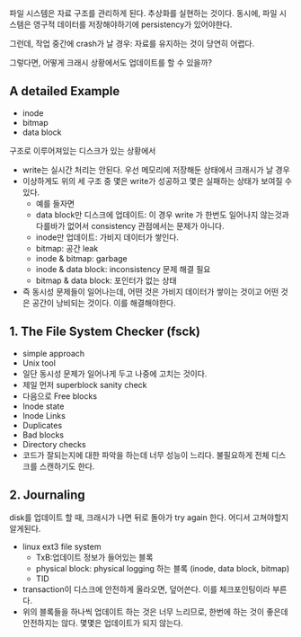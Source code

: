 파일 시스템은 자료 구조를 관리하게 된다. 추상화를 실현하는 것이다. 
동시에, 파일 시스템은 영구적 데이터를 저장해야하기에 persistency가 있어야한다.

그런데, 작업 중간에 crash가 날 경우: 자료를 유지하는 것이 당연히 어렵다.

그렇다면, 어떻게 크래시 상황에서도 업데이트를 할 수 있을까? 

## A detailed Example
- inode
- bitmap
- data block 

구조로 이루어져있는 디스크가 있는 상황에서

- write는 실시간 처리는 안된다. 우선 메모리에 저장해둔 상태에서 크래시가 날 경우
- 이상하게도 위의 세 구조 중 몇은 write가 성공하고 몇은 실패하는 상태가 보여질 수 있다. 
  - 예를 들자면
  - data block만 디스크에 업데이트: 이 경우 write 가 한번도 일어나지 않는것과 다를바가 없어서 consistency 관점에서는 문제가 아니다.
  - inode만 업데이트: 가비지 데이터가 쌓인다. 
  - bitmap: 공간 leak
  - inode & bitmap: garbage
  - inode & data block: inconsistency 문제 해결 필요
  - bitmap & data block: 포인터가 없는 상태
- 즉 동시성 문제들이 일어나는데, 어떤 것은 가비지 데이터가 쌓이는 것이고 어떤 것은 공간이 낭비되는 것이다. 이를 해결해야한다.

## 1. The File System Checker (fsck)
- simple approach 
- Unix tool
- 일단 동시성 문제가 일어나게 두고 나중에 고치는 것이다. 
- 제일 먼저 superblock sanity check
- 다음으로 Free blocks
- Inode state
- Inode Links
- Duplicates
- Bad blocks
- Directory checks
- 코드가 잘되는지에 대한 파악을 하는데 너무 성능이 느리다. 불필요하게 전체 디스크를 스캔하기도 한다. 

## 2. Journaling
disk를 업데이트 할 때, 크래시가 나면 뒤로 돌아가 try again 한다. 어디서 고쳐야할지 알게된다. 
- linux ext3 file system
  - TxB:업데이트 정보가 들어있는 블록
  - physical block: physical logging 하는 블록 (inode, data block, bitmap)
  - TID
- transaction이 디스크에 안전하게 올라오면, 덮어쓴다. 이를 체크포인팅이라 부른다. 
- 위의 블록들을 하나씩 업데이트 하는 것은 너무 느리므로, 한번에 하는 것이 좋은데 안전하지는 않다. 몇몇은 업데이트가 되지 않는다. 
